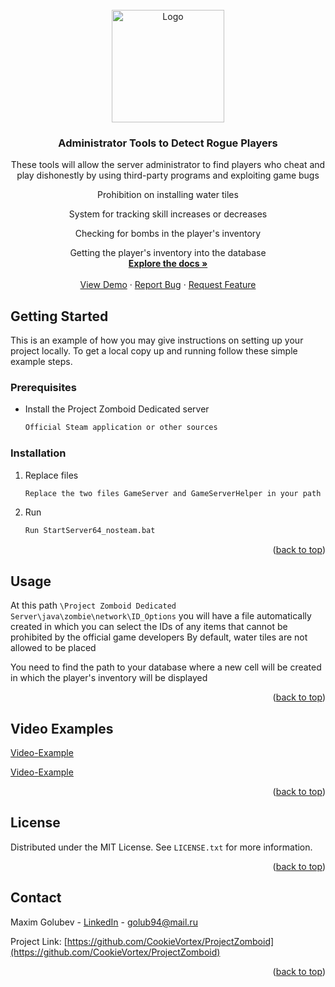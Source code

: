 <!-- PROJECT LOGO -->
<br />
<div align="center">
  <a href="https://github.com/github_username/repo_name">
    <img src="https://friconix.com/png/fi-cnsuxx-java.png" alt="Logo" width="180" height="180">
  </a>

<h3 align="center">Administrator Tools to Detect Rogue Players</h3>

  <p align="center">
    These tools will allow the server administrator to find players who cheat and play dishonestly by using third-party programs and exploiting game bugs

<p align="center">Prohibition on installing water tiles
<p align="center">System for tracking skill increases or decreases
<p align="center">Checking for bombs in the player's inventory
<p align="center">Getting the player's inventory into the database
    <br />
    <a href="https://github.com/CookieVortex/ProjectZomboid"><strong>Explore the docs »</strong></a>
    <br />
    <br />
    <a href="https://github.com/CookieVortex/ProjectZomboid">View Demo</a>
    ·
    <a href="https://github.com/CookieVortex/ProjectZomboid">Report Bug</a>
    ·
    <a href="https://github.com/CookieVortex/ProjectZomboid">Request Feature</a>
  </p>
</div>



<!-- GETTING STARTED -->
## Getting Started

This is an example of how you may give instructions on setting up your project locally.
To get a local copy up and running follow these simple example steps.

### Prerequisites


* Install the Project Zomboid Dedicated server
  ```sh
  Official Steam application or other sources
  ```

### Installation

1. Replace files
   ```sh
   Replace the two files GameServer and GameServerHelper in your path Project Zomboid Dedicated Server\java\zombie\network
   ```
3. Run
   ```sh
   Run StartServer64_nosteam.bat
   ```
<p align="right">(<a href="#readme-top">back to top</a>)</p>



<!-- USAGE EXAMPLES -->
## Usage

At this path ```\Project Zomboid Dedicated Server\java\zombie\network\ID_Options``` you will have a file automatically created in which you can select the IDs of any items that cannot be prohibited by the official game developers
By default, water tiles are not allowed to be placed


You need to find the path to your database where a new cell will be created in which the player's inventory will be displayed

<p align="right">(<a href="#readme-top">back to top</a>)</p>


<!-- CONTRIBUTING -->
## Video Examples

[Video-Example](https://github.com/CookieVortex/ProjectZomboid/assets/24642100/d094bdb2-0657-4394-878c-2e79997b4d09)

[Video-Example](https://github.com/CookieVortex/ProjectZomboid/assets/24642100/4c5cef94-77ab-48a4-89d1-9ae248628d63)

<p align="right">(<a href="#readme-top">back to top</a>)</p>



<!-- LICENSE -->
## License

Distributed under the MIT License. See `LICENSE.txt` for more information.

<p align="right">(<a href="#readme-top">back to top</a>)</p>



<!-- CONTACT -->
## Contact

Maxim Golubev - [LinkedIn](https://www.linkedin.com/in/maxim-golubev-128b24260/) - golub94@mail.ru

Project Link: [https://github.com/CookieVortex/ProjectZomboid](https://github.com/CookieVortex/ProjectZomboid)

<p align="right">(<a href="#readme-top">back to top</a>)</p>


